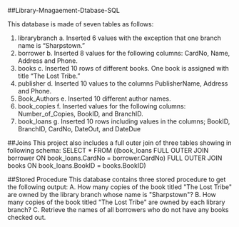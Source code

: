 ##Library-Mnagaement-Dtabase-SQL


This database is made of seven tables as follows:
1. librarybranch
    a. Inserted 6 values with the exception that one branch name is “Sharpstown.”
2. borrower
    b. Inserted 8 values for the following columns: CardNo, Name, Address and Phone.
3. books
    c. Inserted 10 rows of different books. One book is assigned with title “The Lost Tribe.”
4. publisher
    d. Inserted 10 values to the columns PublisherName, Address and Phone.
5. Book_Authors
    e. Inserted 10 different author names.
6. book_copies
    f. Inserted values for the following columns: Number_of_Copies, BookID, and BranchID.
7. book_loans
    g. Inserted 10 rows including values in the columns; BookID, BranchID, CardNo, DateOut, and DateDue

##Joins
This project also includes a full outer join of three tables showing in following schema:
SELECT * FROM ((book_loans FULL OUTER JOIN borrower ON book_loans.CardNo =
borrower.CardNo) FULL OUTER JOIN books ON book_loans.BookID = books.BookID)

##Stored Procedure
This database contains three stored procedure to get the following output:
A. How many copies of the book titled "The Lost Tribe" are owned by the library branch whose name is "Sharpstown"?
B. How many copies of the book titled "The Lost Tribe" are owned by each library branch?
C. Retrieve the names of all borrowers who do not have any books checked out.



